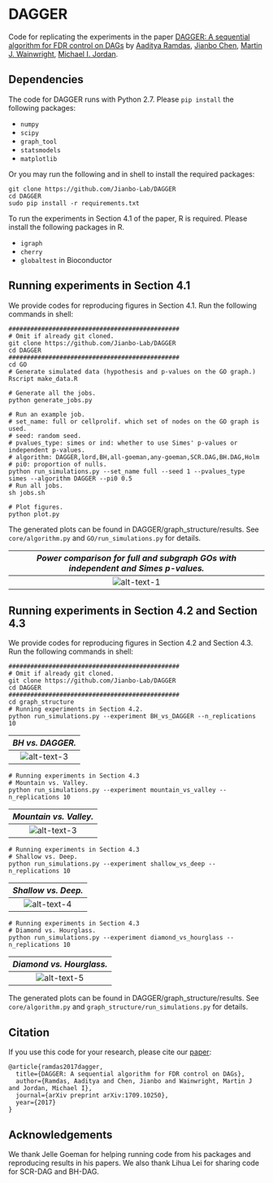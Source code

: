 # DAGGER

Code for replicating the experiments in the paper [DAGGER: A sequential algorithm for FDR control on DAGs](https://arxiv.org/pdf/1709.10250.pdf) by [Aaditya Ramdas](http://people.eecs.berkeley.edu/~aramdas/), [Jianbo Chen](http://www.jianbochen.me), [Martin J. Wainwright](https://people.eecs.berkeley.edu/~wainwrig/), [Michael I. Jordan](https://people.eecs.berkeley.edu/~jordan/). 

## Dependencies
The code for DAGGER runs with Python 2.7. Please `pip install` the following packages:
- `numpy`
- `scipy` 
- `graph_tool`
- `statsmodels`
- `matplotlib`

Or you may run the following and in shell to install the required packages:
```shell
git clone https://github.com/Jianbo-Lab/DAGGER
cd DAGGER
sudo pip install -r requirements.txt
```

To run the experiments in Section 4.1 of the paper, R is required. Please install the following packages in R. 
- `igraph`
- `cherry` 
- `globaltest` in Bioconductor

## Running experiments in Section 4.1
We provide codes for reproducing figures in Section 4.1. Run the following commands in shell:

```shell
###############################################
# Omit if already git cloned.
git clone https://github.com/Jianbo-Lab/DAGGER
cd DAGGER
############################################### 
cd GO
# Generate simulated data (hypothesis and p-values on the GO graph.)
Rscript make_data.R

# Generate all the jobs. 
python generate_jobs.py

# Run an example job.
# set_name: full or cellprolif. which set of nodes on the GO graph is used.
# seed: random seed.
# pvalues_type: simes or ind: whether to use Simes' p-values or independent p-values.
# algorithm: DAGGER,lord,BH,all-goeman,any-goeman,SCR.DAG,BH.DAG,Holm 
# pi0: proportion of nulls. 
python run_simulations.py --set_name full --seed 1 --pvalues_type simes --algorithm DAGGER --pi0 0.5 
# Run all jobs.
sh jobs.sh

# Plot figures.
python plot.py
```

The generated plots can be found in DAGGER/graph_structure/results. See `core/algorithm.py` and `GO/run_simulations.py` for details. 


|*<center>Power comparison for full and subgraph GOs with independent and Simes p-values. </center>*|
|:--:| 
|![alt-text-1](https://github.com/Jianbo-Lab/DAGGER/blob/master/figures/power.png?raw=true "Power comparison for full and subgraph GOs with independent and Simes p-values.")| 

<!-- |*<center>FDR comparison for full and subgraph GOs with independent and Simes p-values. </center>*|
|:--:| 
|![alt-text-2](https://github.com/Jianbo-Lab/DAGGER/blob/master/figures/fdr.png?raw=true)|

|*<center>Time comparison for full and subgraph GOs with independent and Simes p-values. </center>*|
|:--:| 
|![alt-text-3](https://github.com/Jianbo-Lab/DAGGER/blob/master/figures/time.png?raw=true)| --> 

## Running experiments in Section 4.2 and Section 4.3
We provide codes for reproducing figures in Section 4.2 and Section 4.3. Run the following commands in shell:

```shell
###############################################
# Omit if already git cloned.
git clone https://github.com/Jianbo-Lab/DAGGER
cd DAGGER
############################################### 
cd graph_structure
# Running experiments in Section 4.2.
python run_simulations.py --experiment BH_vs_DAGGER --n_replications 10
```

|*<center>BH vs. DAGGER. </center>*|
|:--:| 
|![alt-text-3](https://github.com/Jianbo-Lab/DAGGER/blob/master/figures/bh.png?raw=true)|

```shell
# Running experiments in Section 4.3
# Mountain vs. Valley. 
python run_simulations.py --experiment mountain_vs_valley --n_replications 10 
```

|*<center>Mountain vs. Valley. </center>*|
|:--:| 
|![alt-text-3](https://github.com/Jianbo-Lab/DAGGER/blob/master/figures/mountain_vs_valley.png?raw=true)|

```shell
# Running experiments in Section 4.3
# Shallow vs. Deep.  
python run_simulations.py --experiment shallow_vs_deep --n_replications 10 
```

|*<center>Shallow vs. Deep. </center>*|
|:--:| 
|![alt-text-4](https://github.com/Jianbo-Lab/DAGGER/blob/master/figures/shallow_vs_deep.png?raw=true)|

```shell
# Running experiments in Section 4.3
# Diamond vs. Hourglass.  
python run_simulations.py --experiment diamond_vs_hourglass --n_replications 10
```

|*<center>Diamond vs. Hourglass. </center>*|
|:--:| 
|![alt-text-5](https://github.com/Jianbo-Lab/DAGGER/blob/master/figures/diamond_vs_hourglass.png?raw=true)|

The generated plots can be found in DAGGER/graph_structure/results. See `core/algorithm.py` and `graph_structure/run_simulations.py` for details.

## Citation
If you use this code for your research, please cite our [paper](https://arxiv.org/pdf/1709.10250.pdf):
```
@article{ramdas2017dagger,
  title={DAGGER: A sequential algorithm for FDR control on DAGs},
  author={Ramdas, Aaditya and Chen, Jianbo and Wainwright, Martin J and Jordan, Michael I},
  journal={arXiv preprint arXiv:1709.10250},
  year={2017}
}
```

## Acknowledgements
We thank Jelle Goeman for helping running code from his packages and reproducing results in his papers. We also thank Lihua Lei for sharing code for SCR-DAG and BH-DAG.
